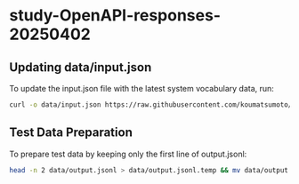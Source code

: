 # study-OpenAPI-responses-20250402

## Updating data/input.json

To update the input.json file with the latest system vocabulary data, run:

```bash
curl -o data/input.json https://raw.githubusercontent.com/koumatsumoto/system-vocabulary-parser/refs/heads/main/data/output-translated.json
```

## Test Data Preparation

To prepare test data by keeping only the first line of output.jsonl:

```bash
head -n 2 data/output.jsonl > data/output.jsonl.temp && mv data/output.jsonl.temp data/output.jsonl
```
